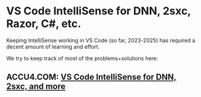 # VS Code IntelliSense for DNN, 2sxc, Razor, C#, etc.

Keeping IntelliSense working in VS Code (so far, 2023-2025) has required a decent amount of learning and effort.
 
We try to keep track of most of the problems+solutions here:

## ACCU4.COM: [VS Code IntelliSense for DNN, 2sxc, and more](https://www.accu4.com/H2R2S/VS-Code-Git-and-GitHub/VS-Code-IntelliSense)
 
